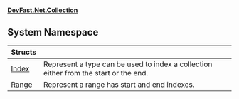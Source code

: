 #### [DevFast.Net.Collection](index.md 'index')

## System Namespace

| Structs | |
| :--- | :--- |
| [Index](System.Index.md 'System.Index') | Represent a type can be used to index a collection either from the start or the end. |
| [Range](System.Range.md 'System.Range') | Represent a range has start and end indexes. |
